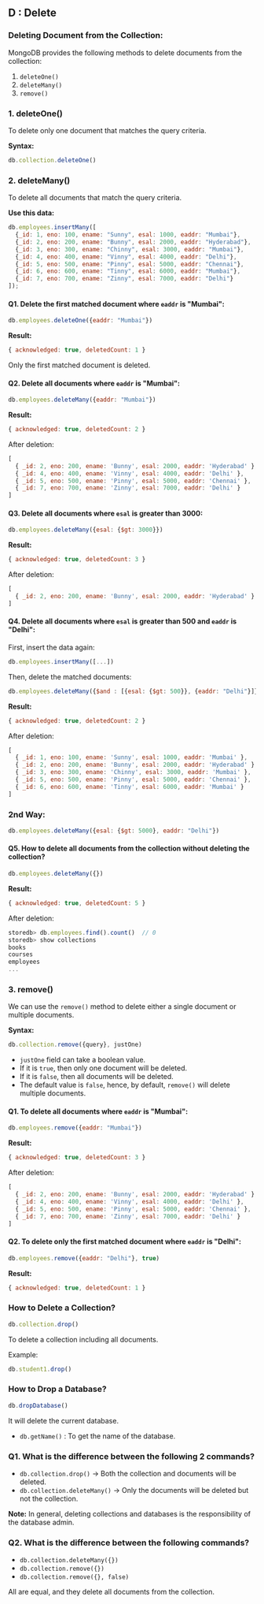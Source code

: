 ## D : Delete

### Deleting Document from the Collection:

MongoDB provides the following methods to delete documents from the collection:

1. `deleteOne()`
2. `deleteMany()`
3. `remove()`

### 1. deleteOne()
To delete only one document that matches the query criteria.

**Syntax:**

```js
db.collection.deleteOne()
```

### 2. deleteMany()
To delete all documents that match the query criteria.

**Use this data:**

```js
db.employees.insertMany([
  {_id: 1, eno: 100, ename: "Sunny", esal: 1000, eaddr: "Mumbai"},
  {_id: 2, eno: 200, ename: "Bunny", esal: 2000, eaddr: "Hyderabad"},
  {_id: 3, eno: 300, ename: "Chinny", esal: 3000, eaddr: "Mumbai"},
  {_id: 4, eno: 400, ename: "Vinny", esal: 4000, eaddr: "Delhi"},
  {_id: 5, eno: 500, ename: "Pinny", esal: 5000, eaddr: "Chennai"},
  {_id: 6, eno: 600, ename: "Tinny", esal: 6000, eaddr: "Mumbai"},
  {_id: 7, eno: 700, ename: "Zinny", esal: 7000, eaddr: "Delhi"}
]);
```

#### Q1. Delete the first matched document where `eaddr` is "Mumbai":

```js
db.employees.deleteOne({eaddr: "Mumbai"})
```

**Result:**

```js
{ acknowledged: true, deletedCount: 1 }
```

Only the first matched document is deleted.

#### Q2. Delete all documents where `eaddr` is "Mumbai":

```js
db.employees.deleteMany({eaddr: "Mumbai"})
```

**Result:**

```js
{ acknowledged: true, deletedCount: 2 }
```

After deletion:

```js
[
  { _id: 2, eno: 200, ename: 'Bunny', esal: 2000, eaddr: 'Hyderabad' },
  { _id: 4, eno: 400, ename: 'Vinny', esal: 4000, eaddr: 'Delhi' },
  { _id: 5, eno: 500, ename: 'Pinny', esal: 5000, eaddr: 'Chennai' },
  { _id: 7, eno: 700, ename: 'Zinny', esal: 7000, eaddr: 'Delhi' }
]
```

#### Q3. Delete all documents where `esal` is greater than 3000:

```js
db.employees.deleteMany({esal: {$gt: 3000}})
```

**Result:**

```js
{ acknowledged: true, deletedCount: 3 }
```

After deletion:

```js
[
  { _id: 2, eno: 200, ename: 'Bunny', esal: 2000, eaddr: 'Hyderabad' }
]
```

#### Q4. Delete all documents where `esal` is greater than 500 and `eaddr` is "Delhi":

First, insert the data again:

```js
db.employees.insertMany([...])
```

Then, delete the matched documents:

```js
db.employees.deleteMany({$and : [{esal: {$gt: 500}}, {eaddr: "Delhi"}]})
```

**Result:**

```js
{ acknowledged: true, deletedCount: 2 }
```

After deletion:

```js
[
  { _id: 1, eno: 100, ename: 'Sunny', esal: 1000, eaddr: 'Mumbai' },
  { _id: 2, eno: 200, ename: 'Bunny', esal: 2000, eaddr: 'Hyderabad' },
  { _id: 3, eno: 300, ename: 'Chinny', esal: 3000, eaddr: 'Mumbai' },
  { _id: 5, eno: 500, ename: 'Pinny', esal: 5000, eaddr: 'Chennai' },
  { _id: 6, eno: 600, ename: 'Tinny', esal: 6000, eaddr: 'Mumbai' }
]
```

### 2nd Way:

```js
db.employees.deleteMany({esal: {$gt: 5000}, eaddr: "Delhi"})
```

#### Q5. How to delete all documents from the collection without deleting the collection?

```js
db.employees.deleteMany({})
```

**Result:**

```js
{ acknowledged: true, deletedCount: 5 }
```

After deletion:

```js
storedb> db.employees.find().count()  // 0
storedb> show collections
books
courses
employees
...
```

### 3. remove()

We can use the `remove()` method to delete either a single document or multiple documents.

**Syntax:**

```js
db.collection.remove({query}, justOne)
```

- `justOne` field can take a boolean value.
- If it is `true`, then only one document will be deleted.
- If it is `false`, then all documents will be deleted.
- The default value is `false`, hence, by default, `remove()` will delete multiple documents.

#### Q1. To delete all documents where `eaddr` is "Mumbai":

```js
db.employees.remove({eaddr: "Mumbai"})
```

**Result:**

```js
{ acknowledged: true, deletedCount: 3 }
```

After deletion:

```js
[
  { _id: 2, eno: 200, ename: 'Bunny', esal: 2000, eaddr: 'Hyderabad' },
  { _id: 4, eno: 400, ename: 'Vinny', esal: 4000, eaddr: 'Delhi' },
  { _id: 5, eno: 500, ename: 'Pinny', esal: 5000, eaddr: 'Chennai' },
  { _id: 7, eno: 700, ename: 'Zinny', esal: 7000, eaddr: 'Delhi' }
]
```

#### Q2. To delete only the first matched document where `eaddr` is "Delhi":

```js
db.employees.remove({eaddr: "Delhi"}, true)
```

**Result:**

```js
{ acknowledged: true, deletedCount: 1 }
```

### How to Delete a Collection?

```js
db.collection.drop()
```

To delete a collection including all documents.

Example:

```js
db.student1.drop()
```

### How to Drop a Database?

```js
db.dropDatabase()
```

It will delete the current database.

- `db.getName()` : To get the name of the database.

### Q1. What is the difference between the following 2 commands?

- `db.collection.drop()` → Both the collection and documents will be deleted.
- `db.collection.deleteMany()` → Only the documents will be deleted but not the collection.

**Note:** In general, deleting collections and databases is the responsibility of the database admin.

### Q2. What is the difference between the following commands?

- `db.collection.deleteMany({})`
- `db.collection.remove({})`
- `db.collection.remove({}, false)`

All are equal, and they delete all documents from the collection.
```

